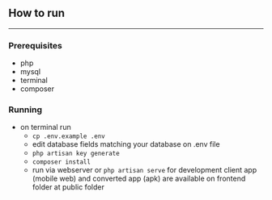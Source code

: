 ## How to run
---
### Prerequisites
- php
- mysql
- terminal
- composer
### Running
- on terminal run
    - `cp .env.example .env`
    - edit database fields matching your database on .env file
    - `php artisan key generate`
    - `composer install`
    - run via webserver or `php artisan serve` for development
client app (mobile web) and converted app (apk) are available on frontend folder at public folder

